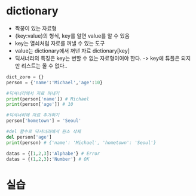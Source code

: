 # dictionary
* 짝꿍이 있는 자료형 
* {key:value}의 형식, key를 알면 value를 알 수 있음
* key는 열쇠처럼 자료를 꺼낼 수 있는 도구
* value는 dictionary에서 꺼낸 자료 dictionary\[key\]
* 딕셔너리의 특징은 key는 변할 수 없는 자료형이여야 한다. -> key에 튜플은 되지만 리스트는 올 수 없다..

```python
dict_zoro = {}
person = {'name':'Michael','age':10}

#딕셔너리에서 자료 꺼내기
print(person['name']) # Michael 
print(person['age']) # 10

#딕셔너리에 자료 추가하기
person['hometown'] = 'Seoul'

#del 함수로 딕셔너리에서 원소 삭제
del person['age']
print(person) # {'name': 'Michael', 'hometown': 'Seoul'}

datas = {[1,2,3]:'Alphabe'} # Error
datas = {(1,2,3):'Number'} # OK
```

# 실습